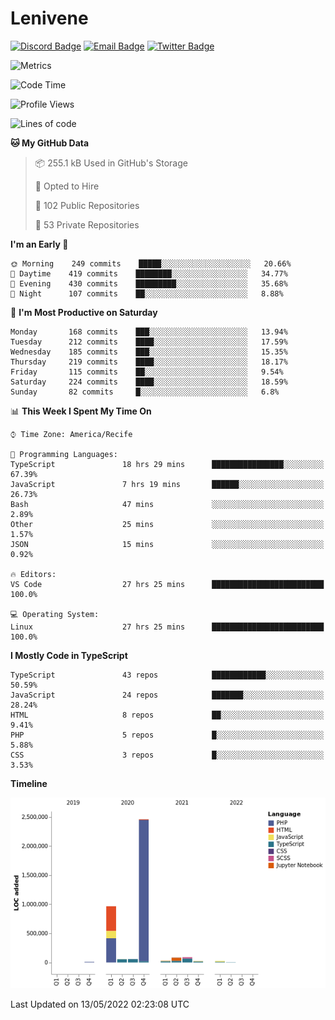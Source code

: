 # Lenivene

[![Discord Badge](https://img.shields.io/badge/-Lenivene%230715-black?style=flat-square&logo=Discord&logoColor=white)](http://discord.com/)
[![Email Badge](https://img.shields.io/badge/-lenivene@msn.com-black?style=flat-square&logo=Gmail&logoColor=white&link=mailto:lenivene@msn.com)](mailto:lenivene@msn.com)
[![Twitter Badge](https://img.shields.io/badge/-@enevinel-black?style=flat-square&logo=twitter&logoColor=white&link=https://twitter.com/enevinel)](https://twitter.com/enevinel)

<!-- https://github-readme-stats.vercel.app/api?username=lenivene&show_icons=true -->

<img src="https://metrics.lecoq.io/lenivene?template=classic&config.timezone=America%2FRecife" alt="Metrics" />

<!--START_SECTION:waka-->
![Code Time](http://img.shields.io/badge/Code%20Time-257%20hrs%2026%20mins-blue)

![Profile Views](http://img.shields.io/badge/Profile%20Views-0-blue)

![Lines of code](https://img.shields.io/badge/From%20Hello%20World%20I%27ve%20Written-4%20Million%20lines%20of%20code-blue)

**🐱 My GitHub Data** 

> 📦 255.1 kB Used in GitHub's Storage 
 > 
> 💼 Opted to Hire
 > 
> 📜 102 Public Repositories 
 > 
> 🔑 53 Private Repositories  
 > 
**I'm an Early 🐤** 

```text
🌞 Morning    249 commits    █████░░░░░░░░░░░░░░░░░░░░   20.66% 
🌆 Daytime    419 commits    ████████░░░░░░░░░░░░░░░░░   34.77% 
🌃 Evening    430 commits    █████████░░░░░░░░░░░░░░░░   35.68% 
🌙 Night      107 commits    ██░░░░░░░░░░░░░░░░░░░░░░░   8.88%

```
📅 **I'm Most Productive on Saturday** 

```text
Monday       168 commits    ███░░░░░░░░░░░░░░░░░░░░░░   13.94% 
Tuesday      212 commits    ████░░░░░░░░░░░░░░░░░░░░░   17.59% 
Wednesday    185 commits    ███░░░░░░░░░░░░░░░░░░░░░░   15.35% 
Thursday     219 commits    ████░░░░░░░░░░░░░░░░░░░░░   18.17% 
Friday       115 commits    ██░░░░░░░░░░░░░░░░░░░░░░░   9.54% 
Saturday     224 commits    ████░░░░░░░░░░░░░░░░░░░░░   18.59% 
Sunday       82 commits     █░░░░░░░░░░░░░░░░░░░░░░░░   6.8%

```


📊 **This Week I Spent My Time On** 

```text
⌚︎ Time Zone: America/Recife

💬 Programming Languages: 
TypeScript               18 hrs 29 mins      ████████████████░░░░░░░░░   67.39% 
JavaScript               7 hrs 19 mins       ██████░░░░░░░░░░░░░░░░░░░   26.73% 
Bash                     47 mins             ░░░░░░░░░░░░░░░░░░░░░░░░░   2.89% 
Other                    25 mins             ░░░░░░░░░░░░░░░░░░░░░░░░░   1.57% 
JSON                     15 mins             ░░░░░░░░░░░░░░░░░░░░░░░░░   0.92%

🔥 Editors: 
VS Code                  27 hrs 25 mins      █████████████████████████   100.0%

💻 Operating System: 
Linux                    27 hrs 25 mins      █████████████████████████   100.0%

```

**I Mostly Code in TypeScript** 

```text
TypeScript               43 repos            ████████████░░░░░░░░░░░░░   50.59% 
JavaScript               24 repos            ███████░░░░░░░░░░░░░░░░░░   28.24% 
HTML                     8 repos             ██░░░░░░░░░░░░░░░░░░░░░░░   9.41% 
PHP                      5 repos             █░░░░░░░░░░░░░░░░░░░░░░░░   5.88% 
CSS                      3 repos             █░░░░░░░░░░░░░░░░░░░░░░░░   3.53%

```


**Timeline**

![Chart not found](https://raw.githubusercontent.com/lenivene/lenivene/master/charts/bar_graph.png) 


 Last Updated on 13/05/2022 02:23:08 UTC
<!--END_SECTION:waka-->